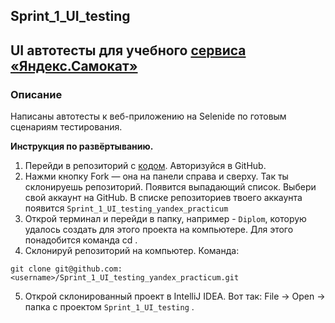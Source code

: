 ## Sprint_1_UI_testing

## UI автотесты для учебного [сервиса «Яндекс.Самокат»](https://qa-scooter.praktikum-services.ru/)

### Описание
Написаны автотесты к веб-приложению на Selenide по готовым сценариям тестирования.

**Инструкция по развёртыванию.**
1. Перейди в репозиторий с [кодом](https://github.com/Morrowind46/Sprint_1_UI_testing_yandex_practicum). Авторизуйся в GitHub.
2. Нажми кнопку Fork — она на панели справа и сверху. Так ты склонируешь репозиторий. Появится выпадающий список. Выбери свой аккаунт на GitHub. В списке репозиториев твоего аккаунта появится `Sprint_1_UI_testing_yandex_practicum`
3. Открой терминал и перейди в папку, например - `Diplom`, которую удалось создать для этого проекта на компьютере. Для этого понадобится команда cd .
4. Склонируй репозиторий на компьютер. Команда:
```   
git clone git@github.com:<username>/Sprint_1_UI_testing_yandex_practicum.git
```
5. Открой склонированный проект в IntelliJ IDEA. Вот так: File → Open → папка с проектом `Sprint_1_UI_testing` .
